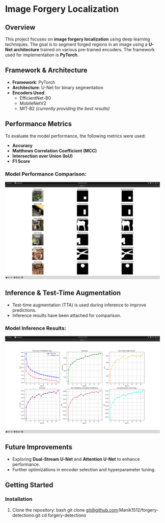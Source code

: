 # Image Forgery Localization

## Overview
This project focuses on **image forgery localization** using deep learning techniques. The goal is to segment forged regions in an image using a **U-Net architecture** trained on various pre-trained encoders. The framework used for implementation is **PyTorch**.

## Framework & Architecture
- **Framework**: PyTorch  
- **Architecture**: U-Net for binary segmentation  
- **Encoders Used**:
  - EfficientNet-B0  
  - MobileNetV2  
  - MIT-B2 *(currently providing the best results)*  

## Performance Metrics
To evaluate the model performance, the following metrics were used:
- **Accuracy**
- **Matthews Correlation Coefficient (MCC)**
- **Intersection over Union (IoU)**
- **F1 Score**

### Model Performance Comparison:
![Model Comparison](inference_results.png)

## Inference & Test-Time Augmentation
- Test-time augmentation (TTA) is used during inference to improve predictions.  
- Inference results have been attached for comparison.  

### Model Inference Results:
![Inference results](results.png)

## Future Improvements
- Exploring **Dual-Stream U-Net** and **Attention U-Net** to enhance performance.  
- Further optimizations in encoder selection and hyperparameter tuning.  

## Getting Started
### Installation
1. Clone the repository:
   bash
   git clone git@github.com:Manik1512/forgery-detectiono.git
   cd forgery-detectiono
